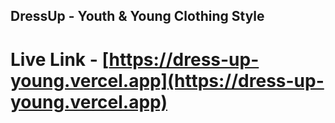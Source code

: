 ## DressUp - Youth & Young Clothing Style

# Live Link - [https://dress-up-young.vercel.app](https://dress-up-young.vercel.app)
